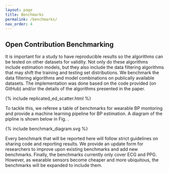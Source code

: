 ```yaml
---
layout: page
title: Benchmarks
permalink: /benchmarks/
nav_order: 4
---
```


<h2> Open Contribution Benchmarking </h2>

It is important for a study to have reproducible results so the algorithms can be tested on other datasets for validity. Not only do these algorithms include estimation models, but they also include the data filtering algorithms that may shift the training and testing set distributions. We benchmark the data filtering algorithms and model combinations on publically available datasets. The implementation was done based on the code provided (on GitHub) and/or the details of the algorithms presented in the paper.

{% include replicated_ed_scatter.html %}

To tackle this, we referee a table of benchmarks for wearable BP montoring and provide a machine learning pipeline for BP estimation. A diagram of the pipline is shown below in Fig. .

{% include benchmark_diagram.svg %}

Every benchmark that will be reported here will follow strict guidelines on sharing code and reporting results. We provide an update form for researchers to improve upon existing benchmarks and add new benchmarks. Finally, the benchmarks currently only cover ECG and PPG. However, as wearable sensors become cheaper and more ubiquitous, the benchmarks will be expanded to include them.



